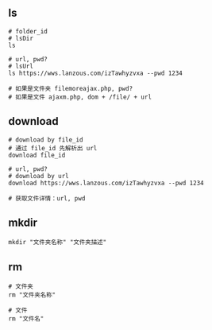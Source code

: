 ## ls

```shell script
# folder_id
# lsDir
ls

# url, pwd?
# lsUrl
ls https://wws.lanzous.com/izTawhyzvxa --pwd 1234

# 如果是文件夹 filemoreajax.php, pwd?
# 如果是文件 ajaxm.php, dom + /file/ + url
```

## download

```shell script
# download by file_id
# 通过 file_id 先解析出 url
download file_id

# url, pwd?
# download by url
download https://wws.lanzous.com/izTawhyzvxa --pwd 1234
```

```shell script
# 获取文件详情：url, pwd
```

## mkdir

```shell script
mkdir "文件夹名称" "文件夹描述"
```

## rm

```shell script
# 文件夹
rm "文件夹名称"

# 文件
rm "文件名"
```
